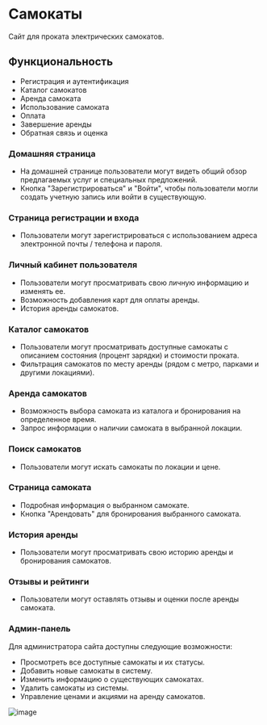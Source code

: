 # Самокаты

Сайт для проката электрических самокатов.

## Функциональность
- Регистрация и аутентификация
- Каталог самокатов
- Аренда самоката
- Использование самоката
- Оплата
- Завершение аренды
- Обратная связь и оценка

### Домашняя страница
- На домашней странице пользователи могут видеть общий обзор предлагаемых услуг и специальных предложений.
- Кнопка "Зарегистрироваться" и "Войти", чтобы пользователи могли создать учетную запись или войти в существующую.

### Страница регистрации и входа
- Пользователи могут зарегистрироваться с использованием адреса электронной почты / телефона и пароля.

### Личный кабинет пользователя
- Пользователи могут просматривать свою личную информацию и изменять ее.
- Возможность добавления карт для оплаты аренды.
- История аренды самокатов.

### Каталог самокатов
- Пользователи могут просматривать доступные самокаты с описанием состояния (процент зарядки) и стоимости проката.
- Фильтрация самокатов по месту аренды (рядом с метро, парками и другими локациями).

### Аренда самокатов
- Возможность выбора самоката из каталога и бронирования на определенное время.
- Запрос информации о наличии самоката в выбранной локации.

### Поиск самокатов
- Пользователи могут искать самокаты по локации и цене.

### Страница самоката
- Подробная информация о выбранном самокате.
- Кнопка "Арендовать" для бронирования выбранного самоката.

### История аренды
- Пользователи могут просматривать свою историю аренды и бронирования самокатов.

### Отзывы и рейтинги
- Пользователи могут оставлять отзывы и оценки после аренды самоката.

### Админ-панель
Для администратора сайта доступны следующие возможности:
- Просмотреть все доступные самокаты и их статусы.
- Добавить новые самокаты в систему.
- Изменить информацию о существующих самокатах.
- Удалить самокаты из системы.
- Управление ценами и акциями на аренду самокатов.

![image](https://github.com/FaraneysX/scooters/assets/123993059/08262621-dd66-47d7-ba60-4cf0bc26d968)
